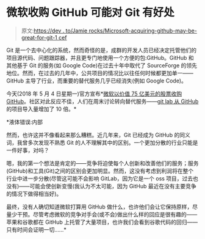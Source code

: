# 微软收购 GitHub 可能对 Git 有好处

> 原文:[https://dev . to/Jamie rocks/Microsoft-acquiring-github-may-be-great-for-git-1 cef](https://dev.to/jamierocks/microsoft-acquiring-github-may-be-great-for-git-1cef)

Git 是一个去中心化的系统，然而奇怪的是，成群的开发人员已经决定托管他们的项目源代码、问题跟踪器，并且更专门地使用一个方便的包:GitHub。GitHub 和其他基于 Git 的服务(如 Google Code)在过去十年中取代了 SourceForge 的领先地位。然而，在过去的几年中，公共项目的情况比以往任何时候都更加单一——GitHub 主导了行业，而重要的替代服务几乎已经消失(例如 Google Code)。

今天(2018 年 5 月 4 日星期一)官方宣布*[微软以价值 75 亿美元的股票收购 GitHub](https://news.microsoft.com/2018/06/04/microsoft-to-acquire-github-for-7-5-billion/)。社区对此反应不佳，人们在周末讨论转向替代服务——[git lab 从 GitHub](https://twitter.com/gitlab/status/1003409836170547200) 的项目导入量增加了 10 倍。*

 *液体错误:内部

然而，也许这并不像看起来那么糟糕。近几年来，Git 已经成为 GitHub 的同义词，我曾多次发现不熟悉 Git 的人不理解其中的区别。一个更加分散的行业只能是一件好事，对吗？

嗯，我的第一个想法是肯定的——竞争将迫使每个人创新和改善他们的服务；服务(GitHub)和工具(Git)之间的区别会更加明显。然而，这没有考虑到利润将在整个行业中进一步分散(尽管这可能不会影响 GitLab，因为它是一个 oss 项目，过去也没有)——可能会使创新变慢(我认为不太可能，因为 GitHub 最近在没有主要竞争的情况下做得相当好)。

最终，没有人确切知道微软打算用 GitHub 做什么，也许他们会让它保持原样，尽量少干预。尽管考虑微软的竞争对手会(或不会)做出什么样的回应是很有趣的——苹果和谷歌都在 GitHub 上托管了大量项目，也许我们会看到谷歌代码的回归——只有时间会证明一切……*